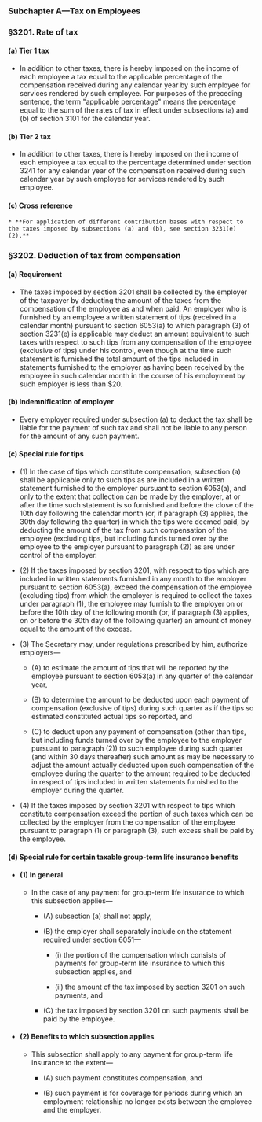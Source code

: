 ### **Subchapter A—Tax on Employees**

### §3201. Rate of tax
#### (a) Tier 1 tax
* In addition to other taxes, there is hereby imposed on the income of each employee a tax equal to the applicable percentage of the compensation received during any calendar year by such employee for services rendered by such employee. For purposes of the preceding sentence, the term "applicable percentage" means the percentage equal to the sum of the rates of tax in effect under subsections (a) and (b) of section 3101 for the calendar year.

#### (b) Tier 2 tax
* In addition to other taxes, there is hereby imposed on the income of each employee a tax equal to the percentage determined under section 3241 for any calendar year of the compensation received during such calendar year by such employee for services rendered by such employee.

#### (c) Cross reference
    * **For application of different contribution bases with respect to the taxes imposed by subsections (a) and (b), see section 3231(e)(2).**

### §3202. Deduction of tax from compensation
#### (a) Requirement
* The taxes imposed by section 3201 shall be collected by the employer of the taxpayer by deducting the amount of the taxes from the compensation of the employee as and when paid. An employer who is furnished by an employee a written statement of tips (received in a calendar month) pursuant to section 6053(a) to which paragraph (3) of section 3231(e) is applicable may deduct an amount equivalent to such taxes with respect to such tips from any compensation of the employee (exclusive of tips) under his control, even though at the time such statement is furnished the total amount of the tips included in statements furnished to the employer as having been received by the employee in such calendar month in the course of his employment by such employer is less than $20.

#### (b) Indemnification of employer
* Every employer required under subsection (a) to deduct the tax shall be liable for the payment of such tax and shall not be liable to any person for the amount of any such payment.

#### (c) Special rule for tips
* (1) In the case of tips which constitute compensation, subsection (a) shall be applicable only to such tips as are included in a written statement furnished to the employer pursuant to section 6053(a), and only to the extent that collection can be made by the employer, at or after the time such statement is so furnished and before the close of the 10th day following the calendar month (or, if paragraph (3) applies, the 30th day following the quarter) in which the tips were deemed paid, by deducting the amount of the tax from such compensation of the employee (excluding tips, but including funds turned over by the employee to the employer pursuant to paragraph (2)) as are under control of the employer.

* (2) If the taxes imposed by section 3201, with respect to tips which are included in written statements furnished in any month to the employer pursuant to section 6053(a), exceed the compensation of the employee (excluding tips) from which the employer is required to collect the taxes under paragraph (1), the employee may furnish to the employer on or before the 10th day of the following month (or, if paragraph (3) applies, on or before the 30th day of the following quarter) an amount of money equal to the amount of the excess.

* (3) The Secretary may, under regulations prescribed by him, authorize employers—

  * (A) to estimate the amount of tips that will be reported by the employee pursuant to section 6053(a) in any quarter of the calendar year,

  * (B) to determine the amount to be deducted upon each payment of compensation (exclusive of tips) during such quarter as if the tips so estimated constituted actual tips so reported, and

  * (C) to deduct upon any payment of compensation (other than tips, but including funds turned over by the employee to the employer pursuant to paragraph (2)) to such employee during such quarter (and within 30 days thereafter) such amount as may be necessary to adjust the amount actually deducted upon such compensation of the employee during the quarter to the amount required to be deducted in respect of tips included in written statements furnished to the employer during the quarter.


* (4) If the taxes imposed by section 3201 with respect to tips which constitute compensation exceed the portion of such taxes which can be collected by the employer from the compensation of the employee pursuant to paragraph (1) or paragraph (3), such excess shall be paid by the employee.

#### (d) Special rule for certain taxable group-term life insurance benefits
* #### (1) In general
  * In the case of any payment for group-term life insurance to which this subsection applies—

    * (A) subsection (a) shall not apply,

    * (B) the employer shall separately include on the statement required under section 6051—

      * (i) the portion of the compensation which consists of payments for group-term life insurance to which this subsection applies, and

      * (ii) the amount of the tax imposed by section 3201 on such payments, and


    * (C) the tax imposed by section 3201 on such payments shall be paid by the employee.

* #### (2) Benefits to which subsection applies
  * This subsection shall apply to any payment for group-term life insurance to the extent—

    * (A) such payment constitutes compensation, and

    * (B) such payment is for coverage for periods during which an employment relationship no longer exists between the employee and the employer.
